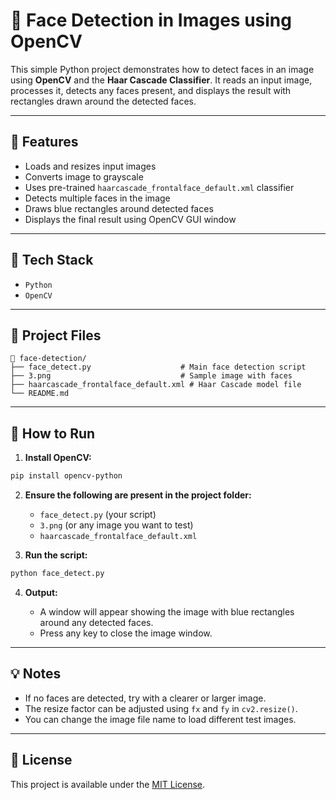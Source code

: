 # 📸 Face Detection in Images using OpenCV

This simple Python project demonstrates how to detect faces in an image using **OpenCV** and the **Haar Cascade Classifier**. It reads an input image, processes it, detects any faces present, and displays the result with rectangles drawn around the detected faces.

---

## 🚀 Features

* Loads and resizes input images
* Converts image to grayscale
* Uses pre-trained `haarcascade_frontalface_default.xml` classifier
* Detects multiple faces in the image
* Draws blue rectangles around detected faces
* Displays the final result using OpenCV GUI window

---

## 🧰 Tech Stack

* `Python`
* `OpenCV`

---

## 📂 Project Files

```
📁 face-detection/
├── face_detect.py                    # Main face detection script
├── 3.png                             # Sample image with faces
├── haarcascade_frontalface_default.xml # Haar Cascade model file
└── README.md
```

---

## 📌 How to Run

1. **Install OpenCV:**

```bash
pip install opencv-python
```

2. **Ensure the following are present in the project folder:**

   * `face_detect.py` (your script)
   * `3.png` (or any image you want to test)
   * `haarcascade_frontalface_default.xml`

3. **Run the script:**

```bash
python face_detect.py
```

4. **Output:**

   * A window will appear showing the image with blue rectangles around any detected faces.
   * Press any key to close the image window.

---

## 💡 Notes

* If no faces are detected, try with a clearer or larger image.
* The resize factor can be adjusted using `fx` and `fy` in `cv2.resize()`.
* You can change the image file name to load different test images.

---

## 📜 License

This project is available under the [MIT License](LICENSE).
